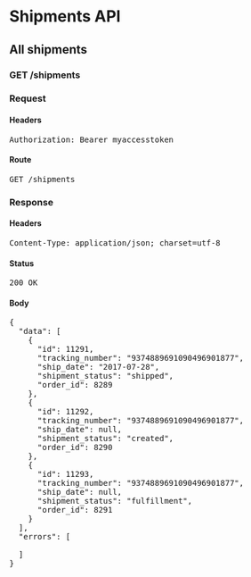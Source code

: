 # Shipments API

## All shipments

### GET /shipments
### Request

#### Headers

<pre>Authorization: Bearer myaccesstoken</pre>

#### Route

<pre>GET /shipments</pre>

### Response

#### Headers

<pre>Content-Type: application/json; charset=utf-8</pre>

#### Status

<pre>200 OK</pre>

#### Body

<pre>{
  "data": [
    {
      "id": 11291,
      "tracking_number": "9374889691090496901877",
      "ship_date": "2017-07-28",
      "shipment_status": "shipped",
      "order_id": 8289
    },
    {
      "id": 11292,
      "tracking_number": "9374889691090496901877",
      "ship_date": null,
      "shipment_status": "created",
      "order_id": 8290
    },
    {
      "id": 11293,
      "tracking_number": "9374889691090496901877",
      "ship_date": null,
      "shipment_status": "fulfillment",
      "order_id": 8291
    }
  ],
  "errors": [

  ]
}</pre>
